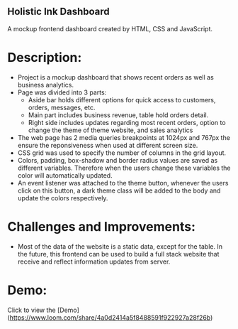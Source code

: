 ## Holistic Ink Dashboard 
A mockup frontend dashboard created by HTML, CSS and JavaScript.

# Description:
- Project is a mockup dashboard that shows recent orders as well as business analytics. 
- Page was divided into 3 parts: 
    - Aside bar holds different options for quick access to customers, orders, messages, etc. 
    - Main part includes business revenue, table hold orders detail. 
    - Right side includes updates regarding most recent orders, option to change the theme of theme website, and sales analytics
- The web page has 2 media queries breakpoints at 1024px and 767px the ensure the reponsiveness when used at different screen size. 
- CSS grid was used to specify the number of columns in the grid layout. 
- Colors, padding, box-shadow and border radius values are saved as different variables. Therefore when the users change these variables the color will automatically updated. 
- An event listener was attached to the theme button, whenever the users click on this button, a dark theme class will be added to the body and update the colors respectively. 

# Challenges and Improvements:
- Most of the data of the website is a static data, except for the table. In the future, this frontend can be used to build a full stack website that receive and reflect information updates from server. 

# Demo: 
Click to view the [Demo] (https://www.loom.com/share/4a0d2414a5f8488591f922927a28f26b)



